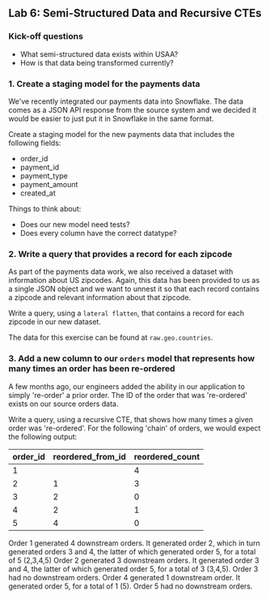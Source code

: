## Lab 6: Semi-Structured Data and Recursive CTEs

### Kick-off questions

* What semi-structured data exists within USAA?
* How is that data being transformed currently?

### 1. Create a staging model for the payments data

We've recently integrated our payments data into Snowflake. The data comes as a JSON API response from the source system and we decided it would be easier to just put it in Snowflake in the same format.

Create a staging model for the new payments data that includes the following fields:
* order_id
* payment_id
* payment_type
* payment_amount
* created_at

Things to think about: 
* Does our new model need tests?
* Does every column have the correct datatype?

### 2. Write a query that provides a record for each zipcode

As part of the payments data work, we also received a dataset with information about US zipcodes. Again, this data has been provided to us as a single JSON object and we want to unnest it so that each record contains a zipcode and relevant information about that zipcode.

Write a query, using a `lateral flatten`, that contains a record for each zipcode in our new dataset.

The data for this exercise can be found at `raw.geo.countries`.

### 3. Add a new column to our `orders` model that represents how many times an order has been re-ordered

A few months ago, our engineers added the ability in our application to simply 're-order' a prior order. The ID of the order that was 're-ordered' exists on our source orders data.

Write a query, using a recursive CTE, that shows how many times a given order was 're-ordered'. For the following 'chain' of orders, we would expect the following output:

| order_id | reordered_from_id | reordered_count |
|----------|-------------------|-----------------|
| 1        |                   | 4               |
| 2        | 1                 | 3               |
| 3        | 2                 | 0               |
| 4        | 2                 | 1               |
| 5        | 4                 | 0               |

Order 1 generated 4 downstream orders. It generated order 2, which in turn generated orders 3 and 4, the latter of which generated order 5, for a total of 5 (2,3,4,5)
Order 2 generated 3 downstream orders. It generated order 3 and 4, the latter of which generated order 5, for a total of 3 (3,4,5).
Order 3 had no downstream orders.
Order 4 generated 1 downstream order. It generated order 5, for a total of 1 (5).
Order 5 had no downstream orders.
